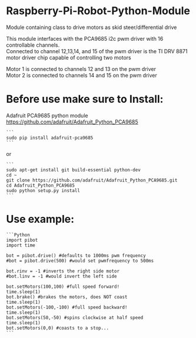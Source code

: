 # Raspberry-Pi-Robot-Python-Module
  Module containing class to drive motors as skid steer/differential drive<br>

  This module interfaces with the PCA9685 i2c pwm driver with 16 controllable channels.<br> 
  Connected to channel 12,13,14, and 15 of the pwm driver is the TI DRV 8871 motor driver chip capable of controlling two motors<br>

  Motor 1 is connected to channels 12 and 13 on the pwm driver<br>
  Motor 2 is connected to channels 14 and 15 on the pwm driver<br>

# Before use make sure to Install:
  Adafruit PCA9685 python module<br> 
  https://github.com/adafruit/Adafruit_Python_PCA9685<br>
    
    ```
    sudo pip install adafruit-pca9685
    ```
    
  or
  
    ```
    sudo apt-get install git build-essential python-dev
    cd ~
    git clone https://github.com/adafruit/Adafruit_Python_PCA9685.git
    cd Adafruit_Python_PCA9685
    sudo python setup.py install
    ```
# Use example:

    ```Python
    import pibot
    import time
  
    bot = pibot.drive() #defaults to 1000ms pwm frequency 
    #bot = pibot.drive(500) #would set pwmfrequency to 500ms
  
    bot.rinv = -1 #inverts the right side motor
    #bot.linv = -1 #would invert the left side
  
    bot.setMotors(100,100) #full speed forward!
    time.sleep(1)
    bot.brake() #brakes the motors, does NOT coast
    time.sleep(1)
    bot.setMotors(-100,-100) #full speed backward!
    time.sleep(1)
    bot.setMotors(50,-50) #spins clockwise at half speed
    time.sleep(1)
    bot.setMotors(0,0) #coasts to a stop...
    ```
